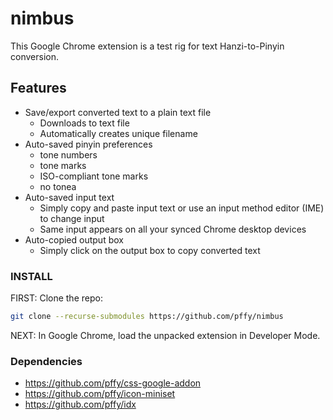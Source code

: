 # nimbus

This Google Chrome extension is a test rig for text Hanzi-to-Pinyin conversion.

## Features
  + Save/export converted text to a plain text file
    + Downloads to text file
    + Automatically creates unique filename 
  + Auto-saved pinyin preferences
    + tone numbers
    + tone marks
    + ISO-compliant tone marks
    + no tonea
  + Auto-saved input text
    + Simply copy and paste input text or use an input method editor (IME) to change input
    + Same input appears on all your synced Chrome desktop devices 
  + Auto-copied output box
    + Simply click on the output box to copy converted text

### INSTALL

FIRST: Clone the repo:

```bash
git clone --recurse-submodules https://github.com/pffy/nimbus
```

NEXT: In Google Chrome, load the unpacked extension in Developer Mode.


### Dependencies
  + https://github.com/pffy/css-google-addon
  + https://github.com/pffy/icon-miniset
  + https://github.com/pffy/idx
